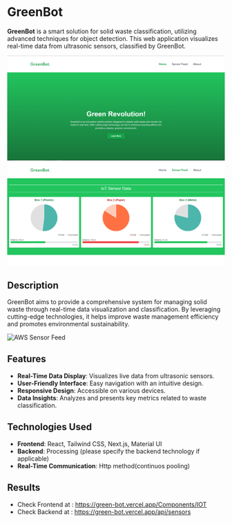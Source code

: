 # GreenBot

**GreenBot** is a smart solution for solid waste classification, utilizing advanced techniques for object detection. This web application visualizes real-time data from ultrasonic sensors, classified by GreenBot.

![Landing Page](/public/LandingPage.PNG)
![Sensor Feed](/public/IOT.PNG)

## Description

GreenBot aims to provide a comprehensive system for managing solid waste through real-time data visualization and classification. By leveraging cutting-edge technologies, it helps improve waste management efficiency and promotes environmental sustainability.

![AWS Sensor Feed](/public/.PNG)
## Features

- **Real-Time Data Display**: Visualizes live data from ultrasonic sensors.
- **User-Friendly Interface**: Easy navigation with an intuitive design.
- **Responsive Design**: Accessible on various devices.
- **Data Insights**: Analyzes and presents key metrics related to waste classification.

## Technologies Used
- **Frontend**: React, Tailwind CSS, Next.js, Material UI
- **Backend**: Processing (please specify the backend technology if applicable)
- **Real-Time Communication**: Http method(continuos pooling)

## Results
- Check Frontend at : https://green-bot.vercel.app/Components/IOT
- Check Backend at : https://green-bot.vercel.app/api/sensors
